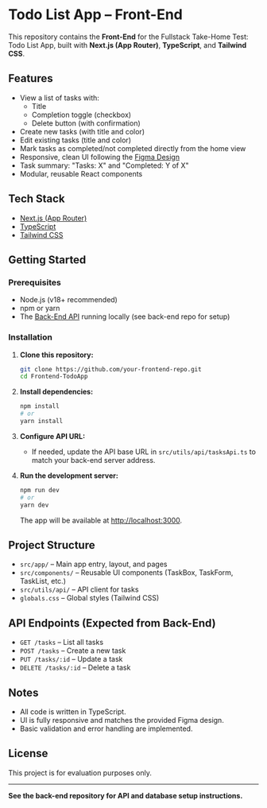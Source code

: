 # Todo List App – Front-End

This repository contains the **Front-End** for the Fullstack Take-Home Test: Todo List App, built with **Next.js (App Router)**, **TypeScript**, and **Tailwind CSS**.

## Features

- View a list of tasks with:
  - Title
  - Completion toggle (checkbox)
  - Delete button (with confirmation)
- Create new tasks (with title and color)
- Edit existing tasks (title and color)
- Mark tasks as completed/not completed directly from the home view
- Responsive, clean UI following the [Figma Design](https://www.figma.com/design/yibPNbHsKQBYWfUL58C2Su/Todo-App-Test-Task--Copy-?node-id=0-1&t=ioy3Dkz5LNSBDb5t-1)
- Task summary: "Tasks: X" and "Completed: Y of X"
- Modular, reusable React components

## Tech Stack

- [Next.js (App Router)](https://nextjs.org/docs/app)
- [TypeScript](https://www.typescriptlang.org/)
- [Tailwind CSS](https://tailwindcss.com/)

## Getting Started

### Prerequisites

- Node.js (v18+ recommended)
- npm or yarn
- The [Back-End API](https://github.com/your-backend-repo) running locally (see back-end repo for setup)

### Installation

1. **Clone this repository:**
   ```bash
   git clone https://github.com/your-frontend-repo.git
   cd Frontend-TodoApp
   ```
2. **Install dependencies:**
   ```bash
   npm install
   # or
   yarn install
   ```
3. **Configure API URL:**

   - If needed, update the API base URL in `src/utils/api/tasksApi.ts` to match your back-end server address.

4. **Run the development server:**
   ```bash
   npm run dev
   # or
   yarn dev
   ```
   The app will be available at [http://localhost:3000](http://localhost:3000).

## Project Structure

- `src/app/` – Main app entry, layout, and pages
- `src/components/` – Reusable UI components (TaskBox, TaskForm, TaskList, etc.)
- `src/utils/api/` – API client for tasks
- `globals.css` – Global styles (Tailwind CSS)

## API Endpoints (Expected from Back-End)

- `GET /tasks` – List all tasks
- `POST /tasks` – Create a new task
- `PUT /tasks/:id` – Update a task
- `DELETE /tasks/:id` – Delete a task

## Notes

- All code is written in TypeScript.
- UI is fully responsive and matches the provided Figma design.
- Basic validation and error handling are implemented.

## License

This project is for evaluation purposes only.

---

**See the back-end repository for API and database setup instructions.**
